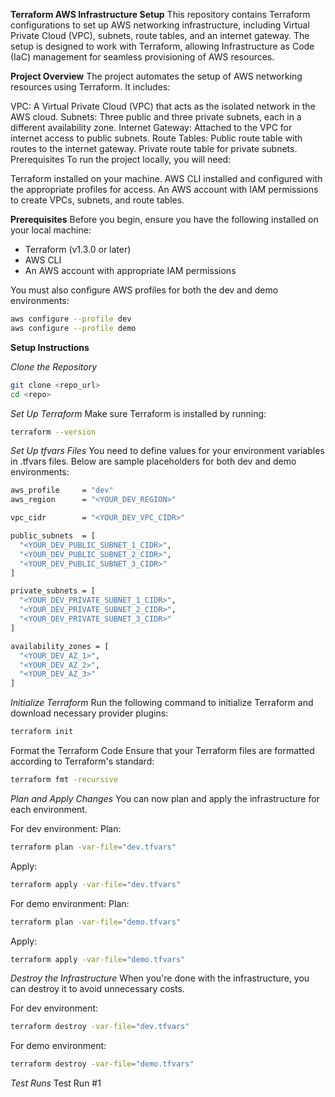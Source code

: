 **Terraform AWS Infrastructure Setup**
This repository contains Terraform configurations to set up AWS networking infrastructure, including Virtual Private Cloud (VPC), subnets, route tables, and an internet gateway. The setup is designed to work with Terraform, allowing Infrastructure as Code (IaC) management for seamless provisioning of AWS resources.

**Project Overview**
The project automates the setup of AWS networking resources using Terraform. It includes:

VPC: A Virtual Private Cloud (VPC) that acts as the isolated network in the AWS cloud.
Subnets: Three public and three private subnets, each in a different availability zone.
Internet Gateway: Attached to the VPC for internet access to public subnets.
Route Tables:
Public route table with routes to the internet gateway.
Private route table for private subnets.
Prerequisites
To run the project locally, you will need:

Terraform installed on your machine.
AWS CLI installed and configured with the appropriate profiles for access.
An AWS account with IAM permissions to create VPCs, subnets, and route tables.

**Prerequisites**
Before you begin, ensure you have the following installed on your local machine:

- Terraform (v1.3.0 or later)
- AWS CLI
- An AWS account with appropriate IAM permissions
  
You must also configure AWS profiles for both the dev and demo environments:
````bash
aws configure --profile dev
aws configure --profile demo
````

**Setup Instructions**

*Clone the Repository*
````bash
git clone <repo_url>
cd <repo>
````

*Set Up Terraform*
Make sure Terraform is installed by running:

````bash
terraform --version
````

*Set Up tfvars Files*
You need to define values for your environment variables in .tfvars files. Below are sample placeholders for both dev and demo environments:
````bash
aws_profile     = "dev"                 
aws_region      = "<YOUR_DEV_REGION>"   

vpc_cidr        = "<YOUR_DEV_VPC_CIDR>" 

public_subnets  = [                    
  "<YOUR_DEV_PUBLIC_SUBNET_1_CIDR>",    
  "<YOUR_DEV_PUBLIC_SUBNET_2_CIDR>",    
  "<YOUR_DEV_PUBLIC_SUBNET_3_CIDR>"     
]

private_subnets = [                     
  "<YOUR_DEV_PRIVATE_SUBNET_1_CIDR>",   
  "<YOUR_DEV_PRIVATE_SUBNET_2_CIDR>",   
  "<YOUR_DEV_PRIVATE_SUBNET_3_CIDR>"    
]

availability_zones = [                  
  "<YOUR_DEV_AZ_1>",                    
  "<YOUR_DEV_AZ_2>",                    
  "<YOUR_DEV_AZ_3>"                     
]
````

*Initialize Terraform*
Run the following command to initialize Terraform and download necessary provider plugins:
````bash
terraform init
````

Format the Terraform Code
Ensure that your Terraform files are formatted according to Terraform's standard:

````bash
terraform fmt -recursive
````

*Plan and Apply Changes*
You can now plan and apply the infrastructure for each environment.

For dev environment:
Plan:
````bash
terraform plan -var-file="dev.tfvars"
````
Apply:
````bash
terraform apply -var-file="dev.tfvars"
````

For demo environment:
Plan:
````bash
terraform plan -var-file="demo.tfvars"
````
Apply:
````bash
terraform apply -var-file="demo.tfvars"
````

*Destroy the Infrastructure*
When you're done with the infrastructure, you can destroy it to avoid unnecessary costs.

For dev environment:
````bash
terraform destroy -var-file="dev.tfvars"
````

For demo environment:
````bash
terraform destroy -var-file="demo.tfvars"
````

*Test Runs*
Test Run #1